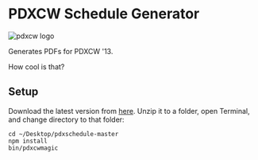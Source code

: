 # PDXCW Schedule Generator

![pdxcw logo](http://anthonyroldan.net/pdxcw13_logo.png)

Generates PDFs for PDXCW '13.

How cool is that?

## Setup

Download the latest version from [here](https://github.com/aroldan/pdxcwscheduler/archive/master.zip). Unzip it to a folder, open Terminal, and change directory to that folder:

```
cd ~/Desktop/pdxschedule-master
npm install
bin/pdxcwmagic
```